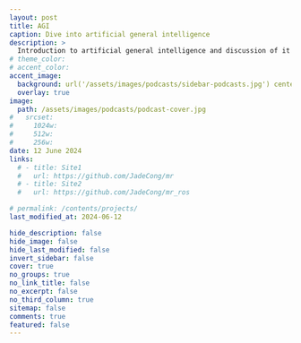 ```yaml
---
layout: post
title: AGI
caption: Dive into artificial general intelligence
description: >
  Introduction to artificial general intelligence and discussion of it in the future.
# theme_color:
# accent_color:
accent_image:
  background: url('/assets/images/podcasts/sidebar-podcasts.jpg') center/cover
  overlay: true
image:
  path: /assets/images/podcasts/podcast-cover.jpg
#   srcset:
#     1024w:
#     512w:
#     256w:
date: 12 June 2024
links:
  # - title: Site1
  #   url: https://github.com/JadeCong/mr
  # - title: Site2
  #   url: https://github.com/JadeCong/mr_ros

# permalink: /contents/projects/
last_modified_at: 2024-06-12

hide_description: false
hide_image: false
hide_last_modified: false
invert_sidebar: false
cover: true
no_groups: true
no_link_title: false
no_excerpt: false
no_third_column: true
sitemap: false
comments: true
featured: false
---
```


